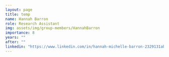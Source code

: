 ```yaml
---
layout: page
title: temp
name: Hannah Barron
role: Research Assistant
img: assets/img/group-members/HannahBarron
importance: 8
years: ""
after: ""
linkedin: "https://www.linkedin.com/in/hannah-michelle-barron-2329131ab"
---
```

